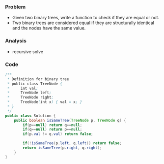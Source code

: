 ### Problem
- Given two binary trees, write a function to check if they are equal or not.
- Two binary trees are considered equal if they are structurally identical and the nodes have the same value.

### Analysis
- recursive solve

### Code
``` java
/**
 * Definition for binary tree
 * public class TreeNode {
 *     int val;
 *     TreeNode left;
 *     TreeNode right;
 *     TreeNode(int x) { val = x; }
 * }
 */
public class Solution {
    public boolean isSameTree(TreeNode p, TreeNode q) {
        if(p==null) return q==null;
        if(q==null) return p==null;
        if(p.val != q.val) return false;
        
        if(!isSameTree(p.left, q.left)) return false;
        return isSameTree(p.right, q.right);
    }
}
```

